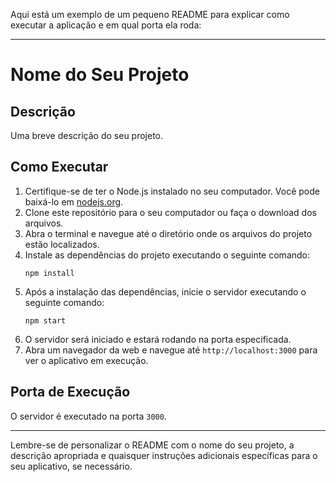 Aqui está um exemplo de um pequeno README para explicar como executar a aplicação e em qual porta ela roda:

---

# Nome do Seu Projeto

## Descrição
Uma breve descrição do seu projeto.

## Como Executar
1. Certifique-se de ter o Node.js instalado no seu computador. Você pode baixá-lo em [nodejs.org](https://nodejs.org/).
2. Clone este repositório para o seu computador ou faça o download dos arquivos.
3. Abra o terminal e navegue até o diretório onde os arquivos do projeto estão localizados.
4. Instale as dependências do projeto executando o seguinte comando:
   ```
   npm install
   ```
5. Após a instalação das dependências, inicie o servidor executando o seguinte comando:
   ```
   npm start
   ```
6. O servidor será iniciado e estará rodando na porta especificada.
7. Abra um navegador da web e navegue até `http://localhost:3000` para ver o aplicativo em execução.

## Porta de Execução
O servidor é executado na porta `3000`.

---

Lembre-se de personalizar o README com o nome do seu projeto, a descrição apropriada e quaisquer instruções adicionais específicas para o seu aplicativo, se necessário.
